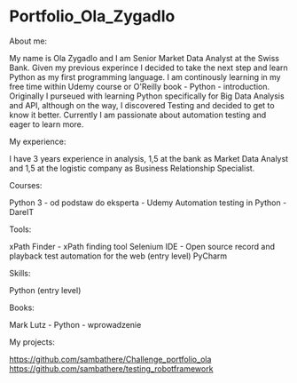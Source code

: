 # Portfolio_Ola_Zygadlo

About me:

My name is Ola Zygadlo and I am Senior Market Data Analyst at the Swiss Bank. Given my previous experince I decided to take the next step and learn Python as my first programming language. I am continously learning in my free time within Udemy course or O'Reilly book - Python - introduction. Originally I purseued with learning Python specifically for Big Data Analysis and API, although on the way, I discovered Testing and decided to get to know it better. Currently I am passionate about automation testing and eager to learn more.

My experience:

I have 3 years experience in analysis, 1,5 at the bank as Market Data Analyst and 1,5 at the logistic company as Business Relationship Specialist. 

Courses:

Python 3 - od podstaw do eksperta - Udemy
Automation testing in Python - DareIT

Tools:

xPath Finder - xPath finding tool
Selenium IDE - Open source record and playback test automation for the web (entry level)
PyCharm

Skills:

Python (entry level)

Books:

Mark Lutz - Python - wprowadzenie

My projects:

https://github.com/sambathere/Challenge_portfolio_ola
https://github.com/sambathere/testing_robotframework

